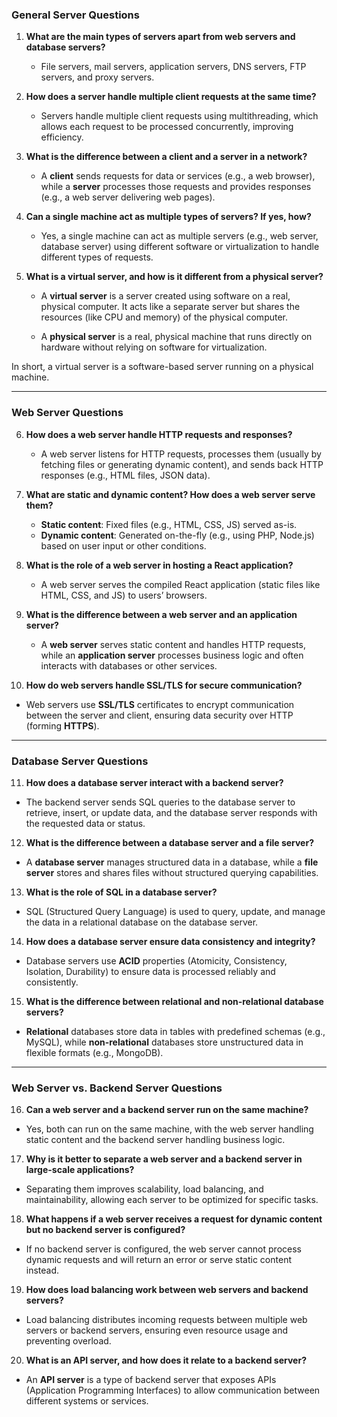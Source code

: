 ### **General Server Questions**

1. **What are the main types of servers apart from web servers and database servers?**
    
    - File servers, mail servers, application servers, DNS servers, FTP servers, and proxy servers.
2. **How does a server handle multiple client requests at the same time?**
    
    - Servers handle multiple client requests using multithreading, which allows each request to be processed concurrently, improving efficiency.
3. **What is the difference between a client and a server in a network?**
    
    - A **client** sends requests for data or services (e.g., a web browser), while a **server** processes those requests and provides responses (e.g., a web server delivering web pages).
4. **Can a single machine act as multiple types of servers? If yes, how?**
    
    - Yes, a single machine can act as multiple servers (e.g., web server, database server) using different software or virtualization to handle different types of requests.
5. **What is a virtual server, and how is it different from a physical server?**
    
    - A **virtual server** is a server created using software on a real, physical computer. It acts like a separate server but shares the resources (like CPU and memory) of the physical computer.

	- A **physical server** is a real, physical machine that runs directly on hardware without relying on software for virtualization.

In short, a virtual server is a software-based server running on a physical machine.

---

### **Web Server Questions**

6. **How does a web server handle HTTP requests and responses?**
    
    - A web server listens for HTTP requests, processes them (usually by fetching files or generating dynamic content), and sends back HTTP responses (e.g., HTML files, JSON data).
7. **What are static and dynamic content? How does a web server serve them?**
    
    - **Static content**: Fixed files (e.g., HTML, CSS, JS) served as-is.
    - **Dynamic content**: Generated on-the-fly (e.g., using PHP, Node.js) based on user input or other conditions.
8. **What is the role of a web server in hosting a React application?**
    
    - A web server serves the compiled React application (static files like HTML, CSS, and JS) to users’ browsers.
9. **What is the difference between a web server and an application server?**
    
    - A **web server** serves static content and handles HTTP requests, while an **application server** processes business logic and often interacts with databases or other services.
10. **How do web servers handle SSL/TLS for secure communication?**
    

- Web servers use **SSL/TLS** certificates to encrypt communication between the server and client, ensuring data security over HTTP (forming **HTTPS**).

---

### **Database Server Questions**

11. **How does a database server interact with a backend server?**

- The backend server sends SQL queries to the database server to retrieve, insert, or update data, and the database server responds with the requested data or status.

12. **What is the difference between a database server and a file server?**

- A **database server** manages structured data in a database, while a **file server** stores and shares files without structured querying capabilities.

13. **What is the role of SQL in a database server?**

- SQL (Structured Query Language) is used to query, update, and manage the data in a relational database on the database server.

14. **How does a database server ensure data consistency and integrity?**

- Database servers use **ACID** properties (Atomicity, Consistency, Isolation, Durability) to ensure data is processed reliably and consistently.

15. **What is the difference between relational and non-relational database servers?**

- **Relational** databases store data in tables with predefined schemas (e.g., MySQL), while **non-relational** databases store unstructured data in flexible formats (e.g., MongoDB).

---

### **Web Server vs. Backend Server Questions**

16. **Can a web server and a backend server run on the same machine?**

- Yes, both can run on the same machine, with the web server handling static content and the backend server handling business logic.

17. **Why is it better to separate a web server and a backend server in large-scale applications?**

- Separating them improves scalability, load balancing, and maintainability, allowing each server to be optimized for specific tasks.

18. **What happens if a web server receives a request for dynamic content but no backend server is configured?**

- If no backend server is configured, the web server cannot process dynamic requests and will return an error or serve static content instead.

19. **How does load balancing work between web servers and backend servers?**

- Load balancing distributes incoming requests between multiple web servers or backend servers, ensuring even resource usage and preventing overload.

20. **What is an API server, and how does it relate to a backend server?**

- An **API server** is a type of backend server that exposes APIs (Application Programming Interfaces) to allow communication between different systems or services.